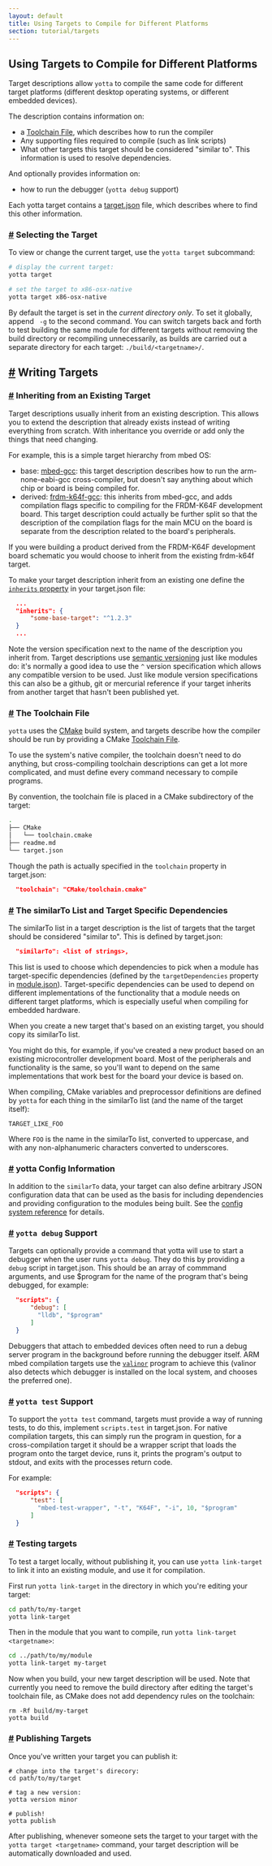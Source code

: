 ```yaml
---
layout: default
title: Using Targets to Compile for Different Platforms
section: tutorial/targets
---
```


## Using Targets to Compile for Different Platforms

Target descriptions allow `yotta` to compile the same code for different target
platforms (different desktop operating systems, or different embedded devices).

The description contains information on:

 * a [Toolchain File](#toolchainfile), which describes how to run the compiler
 * Any supporting files required to compile (such as link scripts)
 * What other targets this target should be considered "similar to". This
   information is used to resolve dependencies.

And optionally provides information on:

 * how to run the debugger (`yotta debug` support)

Each yotta target contains a [target.json](../reference/target.html) file, which
describes where to find this other information.

### <a href="#selecting-targets" name="selecting-targets">#</a> Selecting the Target

To view or change the current target, use the `yotta target` subcommand:

```sh
# display the current target:
yotta target

# set the target to x86-osx-native
yotta target x86-osx-native
```

By default the target is set in the *current directory only*. To set it
globally, append ` -g` to the second command. You can switch targets back and
forth to test building the same module for different targets without removing
the build directory or recompiling unnecessarily, as builds are carried out a
separate directory for each target: `./build/<targetname>/`.


## <a href="#writing-targets" name="writing-targets">#</a> Writing Targets

### <a href="#inheriting" name="inheriting">#</a> Inheriting from an Existing Target

Target descriptions usually inherit from an existing description. This allows
you to extend the description that already exists instead of writing everything
from scratch. With inheritance you override or add only the things that need
changing.

For example, this is a simple target hierarchy from mbed OS:

 * base: [mbed-gcc](https://github.com/armmbed/target-mbed-gcc): this target
   description describes how to run the arm-none-eabi-gcc cross-compiler, but
   doesn't say anything about which chip or board is being compiled for.
 * derived: [frdm-k64f-gcc](https://github.com/armmbed/target-frdm-k64f-gcc):
   this inherits from mbed-gcc, and adds compilation flags specific to
   compiling for the FRDM-K64F development board. This target description could
   actually be further split so that the description of the compilation flags
   for the main MCU on the board is separate from the description related to the
   board's peripherals.

If you were building a product derived from the FRDM-K64F development board
schematic you would choose to inherit from the existing frdm-k64f target.

To make your target description inherit from an existing one define the
[`inherits` property](/reference/target.html#inherits) in your target.json file:

```json
  ...
  "inherits": {
      "some-base-target": "^1.2.3"
  }
  ...
```

Note the version specification next to the name of the description you inherit
from. Target descriptions use [semantic versioning](http://semver.org) just
like modules do: it's normally a good idea to use the `^` version specification
which allows any compatible version to be used. Just like module version
specifications this can also be a github, git or mercurial reference if your
target inherits from another target that hasn't been published yet.

### <a href="#toolchainfile" name="toolchainfile">#</a> The Toolchain File
`yotta` uses the [CMake](http://www.cmake.org) build system, and targets
describe how the compiler should be run by providing a CMake [Toolchain
File](http://www.cmake.org/cmake/help/v3.0/manual/cmake-toolchains.7.html).

To use the system's native compiler, the toolchain doesn't need to do anything,
but cross-compiling toolchain descriptions can get a lot more complicated, and
must define every command necessary to compile programs.

By convention, the toolchain file is placed in a CMake subdirectory of the
target:

```sh
.
├── CMake
│   └── toolchain.cmake
├── readme.md
└── target.json
```

Though the path is actually specified in the `toolchain` property in target.json:

```json
  "toolchain": "CMake/toolchain.cmake"
```

### <a href="#similarto" name="similarto">#</a> The similarTo List and Target Specific Dependencies
The similarTo list in a target description is the list of targets that the
target should be considered "similar to". This is defined by target.json:

```json
  "similarTo": <list of strings>,
```

This list is used to choose which dependencies to pick when a module has
target-specific dependencies (defined by the `targetDependencies` property in
[module.json](../reference/module.html)). Target-specific dependencies can be
used to depend on different implementations of the functionality that a module
needs on different target platforms, which is especially useful when compiling
for embedded hardware.

When you create a new target that's based on an existing target, you should
copy its similarTo list. 

You might do this, for example, if you've created a new product based on an
existing microcontroller development board. Most of the peripherals and
functionality is the same, so you'll want to depend on the same implementations
that work best for the board your device is based on.

When compiling, CMake variables and preprocessor definitions are defined by
`yotta` for each thing in the similarTo list (and the name of the target
itself):

```
TARGET_LIKE_FOO
```

Where `FOO` is the name in the similarTo list, converted to uppercase, and with
any non-alphanumeric characters converted to underscores.

### <a href="#config" name="config">#</a> yotta Config Information
In addition to the `similarTo` data, your target can also define arbitrary JSON
configuration data that can be used as the basis for including dependencies and
providing configuration to the modules being built. See the [config system
reference](/reference/config.html) for details.

### <a href="#yotta-debug" name="yotta-debug">#</a> `yotta debug` Support
Targets can optionally provide a command that yotta will use to start a
debugger when the user runs `yotta debug`. They do this by providing a
`debug` script in target.json. This should be an array of commmand arguments,
and use $program for the name of the program that's being debugged, for example:

```json
  "scripts": {
      "debug": [
        "lldb", "$program"
      ]
  }
```

Debuggers that attach to embedded devices often need to run a debug server
program in the background before running the debugger itself. ARM mbed
compilation targets use the [`valinor`](http://github.com/ARMmbed/valinor)
program to achieve this (valinor also detects which debugger is installed on the
local system, and chooses the preferred one).

### <a href="#yotta-test" name="yotta-test">#</a> `yotta test` Support
To support the `yotta test` command, targets must provide a way of running
tests, to do this, implement `scripts.test` in target.json. For native
compilation targets, this can simply run the program in question, for a
cross-compilation target it should be a wrapper script that loads the program
onto the target device, runs it, prints the program's output to stdout, and
exits with the processes return code.

For example:

```json
  "scripts": {
      "test": [
        "mbed-test-wrapper", "-t", "K64F", "-i", 10, "$program"
      ]
  }
```


### <a href="#testing-targets" name="testing-targets">#</a> Testing targets
To test a target locally, without publishing it, you can use
`yotta link-target` to link it into an existing module, and use it for
compilation.

First run `yotta link-target` in the directory in which you're editing your
target:

```sh
cd path/to/my-target
yotta link-target
```

Then in the module that you want to compile, run
`yotta link-target <targetname>`:

```sh
cd ../path/to/my/module
yotta link-target my-target
```

Now when you build, your new target description will be used. Note that
currently you need to remove the build directory after editing the target's
toolchain file, as CMake does not add dependency rules on the toolchain:

```
rm -Rf build/my-target
yotta build
```


### <a href="#publishing-targets" name="publishing-targets">#</a> Publishing Targets
Once you've written your target you can publish it:

```
# change into the target's direcory:
cd path/to/my/target

# tag a new version:
yotta version minor

# publish!
yotta publish
```

After publishing, whenever someone sets the target to your target with the
`yotta target <targetname>` command, your target description will be
automatically downloaded and used.

